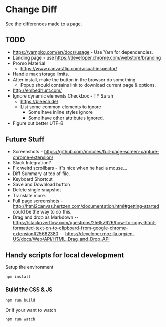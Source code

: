 # Change Diff

See the differences made to a page.

## TODO

  - https://yarnpkg.com/en/docs/usage - Use Yarn for dependencies. 
  - Landing page - use https://developer.chrome.com/webstore/branding
  - Promo Material
      - https://www.canvasflip.com/visual-inspector/
  - Handle max storage limits.
  - After install, make the button in the browser do something.
    - Popup should contains link to download current page & options.
  - http://embedhunt.com/
  - Ignore dynamic elements Checkbox - TY Sarah
      - https://bleech.de/
      - List some common elements to ignore 
        - Some have inline styles ignore
        - Some have other attributes ignored.
  - Figure out better UTF-8

## Future Stuff

  - Screenshots - https://github.com/mrcoles/full-page-screen-capture-chrome-extension/
  - Slack Integration?
  - Fix weird scrollbars - It's nice when he had a mouse...
  - Diff Summary at top of file.
  - Keyboard Shortcut
  - Save and Download button
  - Delete single snapshot
  - Translate more.
  - Full page screenshots - http://html2canvas.hertzen.com/documentation.html#getting-started could be the way to do this.
  - Drag and drop as Markdown 
    -- https://stackoverflow.com/questions/25657626/how-to-copy-html-formatted-text-on-to-clipboard-from-google-chrome-extension#25662380
    -- https://developer.mozilla.org/en-US/docs/Web/API/HTML_Drag_and_Drop_API

## Handy scripts for local development

Setup the environment 

    npm install

### Build the CSS & JS

    npm run build

Or if your want to watch

    npm run watch
